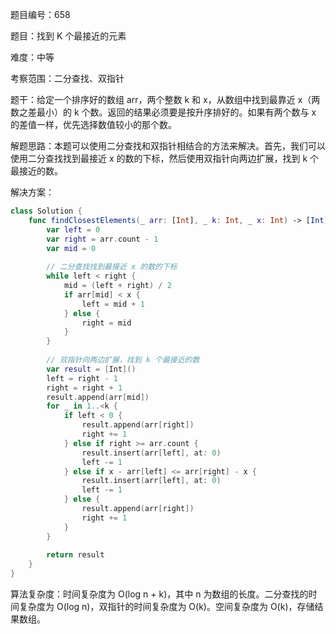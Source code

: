 题目编号：658

题目：找到 K 个最接近的元素

难度：中等

考察范围：二分查找、双指针

题干：给定一个排序好的数组 arr，两个整数 k 和 x，从数组中找到最靠近 x（两数之差最小）的 k 个数。返回的结果必须要是按升序排好的。如果有两个数与 x 的差值一样，优先选择数值较小的那个数。

解题思路：本题可以使用二分查找和双指针相结合的方法来解决。首先，我们可以使用二分查找找到最接近 x 的数的下标，然后使用双指针向两边扩展，找到 k 个最接近的数。

解决方案：

```swift
class Solution {
    func findClosestElements(_ arr: [Int], _ k: Int, _ x: Int) -> [Int] {
        var left = 0
        var right = arr.count - 1
        var mid = 0
        
        // 二分查找找到最接近 x 的数的下标
        while left < right {
            mid = (left + right) / 2
            if arr[mid] < x {
                left = mid + 1
            } else {
                right = mid
            }
        }
        
        // 双指针向两边扩展，找到 k 个最接近的数
        var result = [Int]()
        left = right - 1
        right = right + 1
        result.append(arr[mid])
        for _ in 1..<k {
            if left < 0 {
                result.append(arr[right])
                right += 1
            } else if right >= arr.count {
                result.insert(arr[left], at: 0)
                left -= 1
            } else if x - arr[left] <= arr[right] - x {
                result.insert(arr[left], at: 0)
                left -= 1
            } else {
                result.append(arr[right])
                right += 1
            }
        }
        
        return result
    }
}
```

算法复杂度：时间复杂度为 O(log n + k)，其中 n 为数组的长度。二分查找的时间复杂度为 O(log n)，双指针的时间复杂度为 O(k)。空间复杂度为 O(k)，存储结果数组。